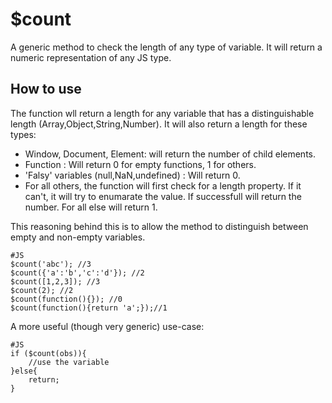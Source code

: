 $count
========
A generic method to check the length of any type of variable. It will return a numeric representation of any JS type.


How to use
----------
The function wll return a length for any variable that has a distinguishable length (Array,Object,String,Number). 
It will also return a length for these types:

 * Window, Document, Element: will return the number of child elements.
 * Function : Will return 0 for empty functions, 1 for others.
 * 'Falsy' variables (null,NaN,undefined) : Will return 0. 
 * For all others, the function will first check for a length property. If it can't, it will try to enumarate the value. If successfull will return the number. For all else will return 1.
 
This reasoning behind this is to allow the method to distinguish between empty and non-empty variables. 

	#JS
	$count('abc'); //3
	$count({'a':'b','c':'d'}); //2
	$count([1,2,3]); //3
	$count(2); //2
	$count(function(){}); //0
	$count(function(){return 'a';});//1
	
A more useful (though very generic) use-case:

	#JS
	if ($count(obs)){
		//use the variable
	}else{
		return;
	}
